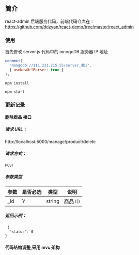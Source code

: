 ## 简介

react-admin 后端服务代码，前端代码仓库在：https://github.com/ddzyan/react-demo/tree/master/react_admin

### 使用

首先修改 server.js 代码中的 mongoDB 服务器 IP 地址

```js
connect(
  "mongodb://111.231.215.55/server_db2",
  { useNewUrlParser: true }
);
```

```shell
npm install

npm start
```

### 更新记录

#### 删除商品 接口

##### 请求 URL：

http://localhost:5000/manage/product/delete

##### 请求方式：

    POST

##### 参数类型

| 参数   | 是否必选 | 类型   | 说明    |
| ------ | -------- | ------ | ------- |
| \_id   | Y        | string | 商品 ID |

##### 返回示例：

     {
      "status": 0
    }

#### 代码结构调整,采用 mvc 架构

